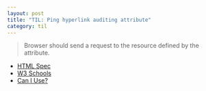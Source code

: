 ```yaml
---
layout: post
title: "TIL: Ping hyperlink auditing attribute"
category: til
---
```


> Browser should send a request to the resource defined by the attribute.

* [HTML Spec](https://html.spec.whatwg.org/multipage/links.html#hyperlink-auditing)
* [W3 Schools](https://www.w3schools.com/tags/att_a_ping.asp)
* [Can I Use?](https://caniuse.com/ping)